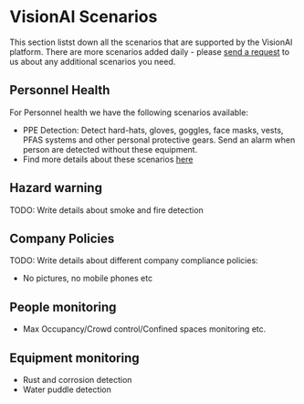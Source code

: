 # VisionAI Scenarios

This section listst down all the scenarios that are supported by the VisionAI platform. There are more scenarios added daily - please [send a request](https://github.com/visionify/visionai/issues/new) to us about any additional scenarios you need.

## Personnel Health

For Personnel health we have the following scenarios available:
- PPE Detection: Detect hard-hats, gloves, goggles, face masks, vests, PFAS systems and other personal protective gears. Send an alarm when person are detected without these equipment.
- Find more details about these scenarios [here](ppe-detection.md)


## Hazard warning

TODO: Write details about smoke and fire detection



## Company Policies

TODO: Write details about different company compliance policies:
- No pictures, no mobile phones etc


## People monitoring

- Max Occupancy/Crowd control/Confined spaces monitoring etc.


## Equipment monitoring

- Rust and corrosion detection
- Water puddle detection


